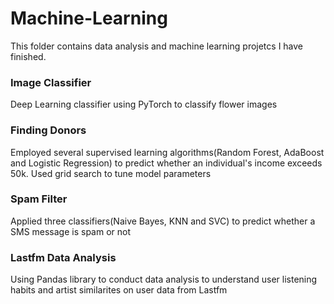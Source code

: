 # Machine-Learning
This folder contains data analysis and machine learning projetcs I have finished.
### Image Classifier
Deep Learning classifier using PyTorch to classify flower images
### Finding Donors
Employed several supervised learning algorithms(Random Forest, AdaBoost and Logistic Regression) to predict whether an individual's income exceeds 50k. Used grid search to tune model parameters
### Spam Filter
Applied three classifiers(Naive Bayes, KNN and SVC) to predict whether a SMS message is spam or not
### Lastfm Data Analysis
Using Pandas library to conduct data analysis to understand user listening habits and artist similarites on user data from Lastfm

